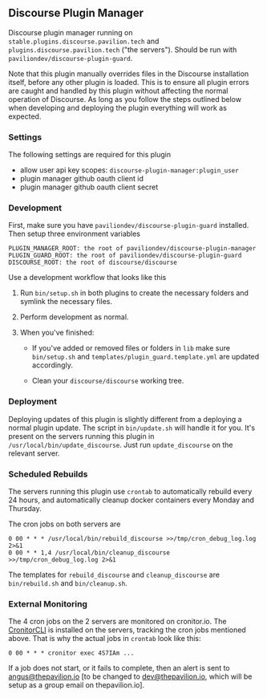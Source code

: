 ## Discourse Plugin Manager

Discourse plugin manager running on ``stable.plugins.discourse.pavilion.tech`` and ``plugins.discourse.pavilion.tech`` ("the servers"). Should be run with ``paviliondev/discourse-plugin-guard``.

Note that this plugin manually overrides files in the Discourse installation itself, before any other plugin is loaded. This is to ensure all plugin errors are caught and handled by this plugin without affecting the normal operation of Discourse. As long as you follow the steps outlined below when developing and deploying the plugin everything will work as expected.

### Settings

The following settings are required for this plugin

- allow user api key scopes: ``discourse-plugin-manager:plugin_user``
- plugin manager github oauth client id
- plugin manager github oauth client secret

### Development

First, make sure you have ``paviliondev/discourse-plugin-guard`` installed. Then setup three environment variables

```
PLUGIN_MANAGER_ROOT: the root of paviliondev/discourse-plugin-manager
PLUGIN_GUARD_ROOT: the root of paviliondev/discourse-plugin-guard
DISCOURSE_ROOT: the root of discourse/discourse
```

Use a development workflow that looks like this

1. Run ``bin/setup.sh`` in both plugins to create the necessary folders and symlink the necessary files.

2. Perform development as normal.

3. When you've finished:

   - If you've added or removed files or folders in ``lib`` make sure ``bin/setup.sh`` and ``templates/plugin_guard.template.yml`` are updated accordingly.

   - Clean your ``discourse/discourse`` working tree.

### Deployment

Deploying updates of this plugin is slightly different from a deploying a normal plugin update. The script in ``bin/update.sh`` will handle it for you. It's present on the servers running this plugin in ``/usr/local/bin/update_discourse``. Just run ``update_discourse`` on the relevant server.

### Scheduled Rebuilds

The servers running this plugin use ``crontab`` to automatically rebuild every 24 hours, and automatically cleanup docker containers every Monday and Thursday. 

The cron jobs on both servers are

```
0 00 * * * /usr/local/bin/rebuild_discourse >>/tmp/cron_debug_log.log 2>&1
0 00 * * 1,4 /usr/local/bin/cleanup_discourse >>/tmp/cron_debug_log.log 2>&1
```

The templates for ``rebuild_discourse`` and ``cleanup_discourse`` are ``bin/rebuild.sh`` and ``bin/cleanup.sh``.

### External Monitoring

The 4 cron jobs on the 2 servers are monitored on cronitor.io. The [CronitorCLI](https://cronitor.io/docs/using-cronitor-cli) is installed on the servers, tracking the cron jobs mentioned above. That is why the actual jobs in ``crontab`` look like this:

```
0 00 * * * cronitor exec 4S7IAm ...
```

If a job does not start, or it fails to complete, then an alert is sent to angus@thepavilion.io [to be changed to dev@thepavilion.io, which will be setup as a group email on thepavilion.io].

